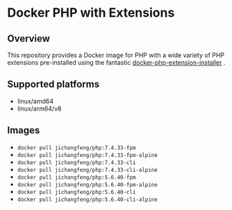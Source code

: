 # Docker PHP with Extensions

## Overview

This repository provides a Docker image for PHP with a wide variety of PHP extensions pre-installed using the fantastic [docker-php-extension-installer](https://github.com/mlocati/docker-php-extension-installer) .

## Supported platforms

- linux/amd64
- linux/arm64/v8

## Images

- `docker pull jichangfeng/php:7.4.33-fpm`
- `docker pull jichangfeng/php:7.4.33-fpm-alpine`
- `docker pull jichangfeng/php:7.4.33-cli`
- `docker pull jichangfeng/php:7.4.33-cli-alpine`
- `docker pull jichangfeng/php:5.6.40-fpm`
- `docker pull jichangfeng/php:5.6.40-fpm-alpine`
- `docker pull jichangfeng/php:5.6.40-cli`
- `docker pull jichangfeng/php:5.6.40-cli-alpine`
